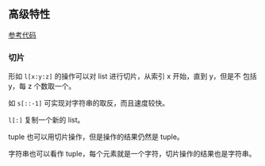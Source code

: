 ## 高级特性

[参考代码](../src/9.py)

### 切片

形如 `l[x:y:z]` 的操作可以对 list 进行切片，从索引 x 开始，直到 y，但是不
包括 y，每 z 个数取一个。

如 `s[::-1]` 可实现对字符串的取反，而且速度较快。

`l[:]` 复制一个新的 list。

tuple 也可以用切片操作，但是操作的结果仍然是 tuple。

字符串也可以看作 tuple，每个元素就是一个字符，切片操作的结果也是字符串。
